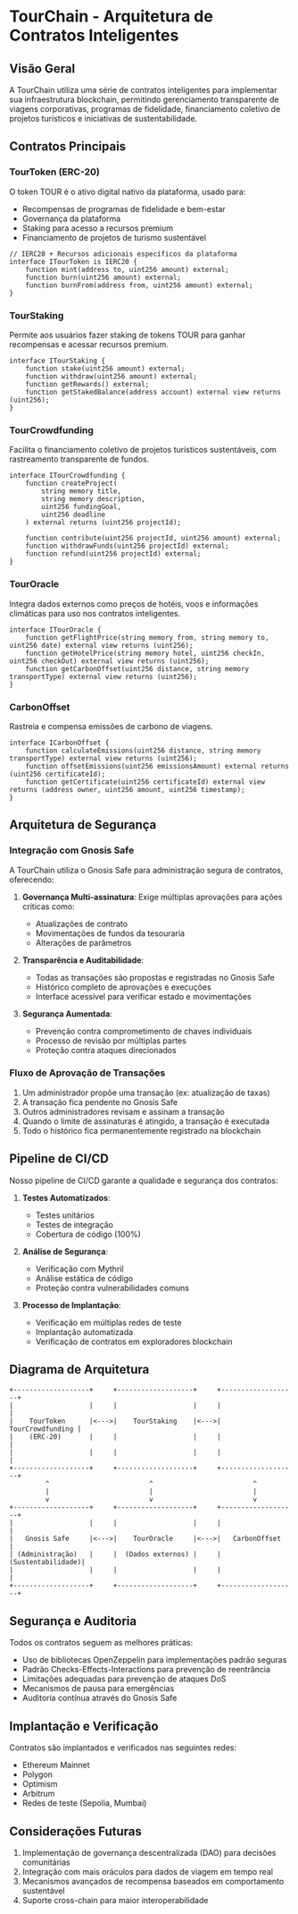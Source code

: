 # TourChain - Arquitetura de Contratos Inteligentes

## Visão Geral

A TourChain utiliza uma série de contratos inteligentes para implementar sua infraestrutura blockchain, permitindo gerenciamento transparente de viagens corporativas, programas de fidelidade, financiamento coletivo de projetos turísticos e iniciativas de sustentabilidade.

## Contratos Principais

### TourToken (ERC-20)

O token TOUR é o ativo digital nativo da plataforma, usado para:
- Recompensas de programas de fidelidade e bem-estar
- Governança da plataforma
- Staking para acesso a recursos premium
- Financiamento de projetos de turismo sustentável

```solidity
// IERC20 + Recursos adicionais específicos da plataforma
interface ITourToken is IERC20 {
    function mint(address to, uint256 amount) external;
    function burn(uint256 amount) external;
    function burnFrom(address from, uint256 amount) external;
}
```

### TourStaking

Permite aos usuários fazer staking de tokens TOUR para ganhar recompensas e acessar recursos premium.

```solidity
interface ITourStaking {
    function stake(uint256 amount) external;
    function withdraw(uint256 amount) external;
    function getRewards() external;
    function getStakedBalance(address account) external view returns (uint256);
}
```

### TourCrowdfunding

Facilita o financiamento coletivo de projetos turísticos sustentáveis, com rastreamento transparente de fundos.

```solidity
interface ITourCrowdfunding {
    function createProject(
        string memory title,
        string memory description,
        uint256 fundingGoal,
        uint256 deadline
    ) external returns (uint256 projectId);
    
    function contribute(uint256 projectId, uint256 amount) external;
    function withdrawFunds(uint256 projectId) external;
    function refund(uint256 projectId) external;
}
```

### TourOracle

Integra dados externos como preços de hotéis, voos e informações climáticas para uso nos contratos inteligentes.

```solidity
interface ITourOracle {
    function getFlightPrice(string memory from, string memory to, uint256 date) external view returns (uint256);
    function getHotelPrice(string memory hotel, uint256 checkIn, uint256 checkOut) external view returns (uint256);
    function getCarbonOffset(uint256 distance, string memory transportType) external view returns (uint256);
}
```

### CarbonOffset

Rastreia e compensa emissões de carbono de viagens.

```solidity
interface ICarbonOffset {
    function calculateEmissions(uint256 distance, string memory transportType) external view returns (uint256);
    function offsetEmissions(uint256 emissionsAmount) external returns (uint256 certificateId);
    function getCertificate(uint256 certificateId) external view returns (address owner, uint256 amount, uint256 timestamp);
}
```

## Arquitetura de Segurança

### Integração com Gnosis Safe

A TourChain utiliza o Gnosis Safe para administração segura de contratos, oferecendo:

1. **Governança Multi-assinatura**: Exige múltiplas aprovações para ações críticas como:
   - Atualizações de contrato
   - Movimentações de fundos da tesouraria
   - Alterações de parâmetros
   
2. **Transparência e Auditabilidade**:
   - Todas as transações são propostas e registradas no Gnosis Safe
   - Histórico completo de aprovações e execuções
   - Interface acessível para verificar estado e movimentações

3. **Segurança Aumentada**:
   - Prevenção contra comprometimento de chaves individuais
   - Processo de revisão por múltiplas partes
   - Proteção contra ataques direcionados

### Fluxo de Aprovação de Transações

1. Um administrador propõe uma transação (ex: atualização de taxas)
2. A transação fica pendente no Gnosis Safe
3. Outros administradores revisam e assinam a transação
4. Quando o limite de assinaturas é atingido, a transação é executada
5. Todo o histórico fica permanentemente registrado na blockchain

## Pipeline de CI/CD

Nosso pipeline de CI/CD garante a qualidade e segurança dos contratos:

1. **Testes Automatizados**:
   - Testes unitários
   - Testes de integração
   - Cobertura de código (100%)
   
2. **Análise de Segurança**:
   - Verificação com Mythril
   - Análise estática de código
   - Proteção contra vulnerabilidades comuns

3. **Processo de Implantação**:
   - Verificação em múltiplas redes de teste
   - Implantação automatizada
   - Verificação de contratos em exploradores blockchain

## Diagrama de Arquitetura

```
+-------------------+     +-------------------+     +-------------------+
|                   |     |                   |     |                   |
|    TourToken      |<--->|    TourStaking    |<--->|  TourCrowdfunding |
|    (ERC-20)       |     |                   |     |                   |
|                   |     |                   |     |                   |
+-------------------+     +-------------------+     +-------------------+
         ^                         ^                         ^
         |                         |                         |
         v                         v                         v
+-------------------+     +-------------------+     +-------------------+
|                   |     |                   |     |                   |
|   Gnosis Safe     |<--->|    TourOracle     |<--->|   CarbonOffset    |
| (Administração)   |     |  (Dados externos) |     | (Sustentabilidade)|
|                   |     |                   |     |                   |
+-------------------+     +-------------------+     +-------------------+
```

## Segurança e Auditoria

Todos os contratos seguem as melhores práticas:

- Uso de bibliotecas OpenZeppelin para implementações padrão seguras
- Padrão Checks-Effects-Interactions para prevenção de reentrância
- Limitações adequadas para prevenção de ataques DoS
- Mecanismos de pausa para emergências
- Auditoria contínua através do Gnosis Safe

## Implantação e Verificação

Contratos são implantados e verificados nas seguintes redes:
- Ethereum Mainnet
- Polygon
- Optimism
- Arbitrum
- Redes de teste (Sepolia, Mumbai)

## Considerações Futuras

1. Implementação de governança descentralizada (DAO) para decisões comunitárias
2. Integração com mais oráculos para dados de viagem em tempo real
3. Mecanismos avançados de recompensa baseados em comportamento sustentável
4. Suporte cross-chain para maior interoperabilidade